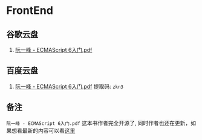 # FrontEnd


## 谷歌云盘

1. [阮一峰 - ECMAScript 6入门.pdf](https://drive.google.com/file/d/1xHxiQ5kwH7bAF4ru8iCSZyEwOUrcHc-i/view?usp=sharing)


## 百度云盘

1. [阮一峰 - ECMAScript 6入门.pdf](https://pan.baidu.com/s/1YjoBEKjcIBl8WWBR3x-01Q)  提取码: `zkn3`



## 备注

`阮一峰 - ECMAScript 6入门.pdf` 这本书作者完全开源了, 同时作者也还在更新，如果想看最新的内容可以看[这里](https://github.com/ruanyf/es6tutorial)